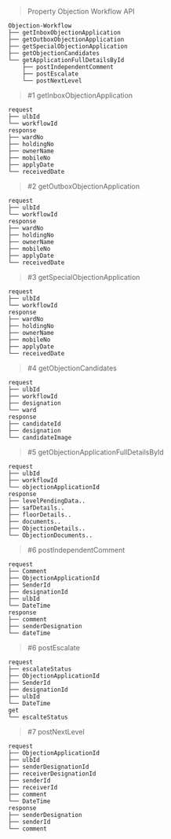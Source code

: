 > Property Objection Workflow API

```
Objection-Workflow
├── getInboxObjectionApplication
├── getOutboxObjectionApplication
├── getSpecialObjectionApplication
├── getObjectionCandidates
└── getApplicationFullDetailsById
    ├── postIndependentComment
    ├── postEscalate
    └── postNextLevel
```

> #1 getInboxObjectionApplication
```
request
├── ulbId
└── workflowId
response
├── wardNo
├── holdingNo
├── ownerName
├── mobileNo
├── applyDate
└── receivedDate
```

> #2 getOutboxObjectionApplication
```
request
├── ulbId
└── workflowId
response
├── wardNo
├── holdingNo
├── ownerName
├── mobileNo
├── applyDate
└── receivedDate
```

> #3 getSpecialObjectionApplication
```
request
├── ulbId
└── workflowId
response
├── wardNo
├── holdingNo
├── ownerName
├── mobileNo
├── applyDate
└── receivedDate
```

> #4 getObjectionCandidates
```
request
├── ulbId
├── workflowId
├── designation
└── ward
response
├── candidateId
├── designation
└── candidateImage
```

> #5 getObjectionApplicationFullDetailsById
```
request
├── ulbId
├── workflowId
└── objectionApplicationId
response
├── levelPendingData..
├── safDetails..
├── floorDetails..
├── documents..
├── ObjectionDetails..
└── ObjectionDocuments..
```

> #6 postIndependentComment
```
request
├── Comment
├── ObjectionApplicationId
├── SenderId
├── designationId
├── ulbId
└── DateTime
response
├── comment
├── senderDesignation
└── dateTime
```

> #6 postEscalate
```
request
├── escalateStatus
├── ObjectionApplicationId
├── SenderId
├── designationId
├── ulbId
└── DateTime
get
└── escalteStatus
```

> #7 postNextLevel
```
request
├── ObjectionApplicationId
├── ulbId
├── senderDesignationId
├── receiverDesignationId
├── senderId
├── receiverId
├── comment
└── DateTime
response
├── senderDesignation
├── senderId
└── comment
```

